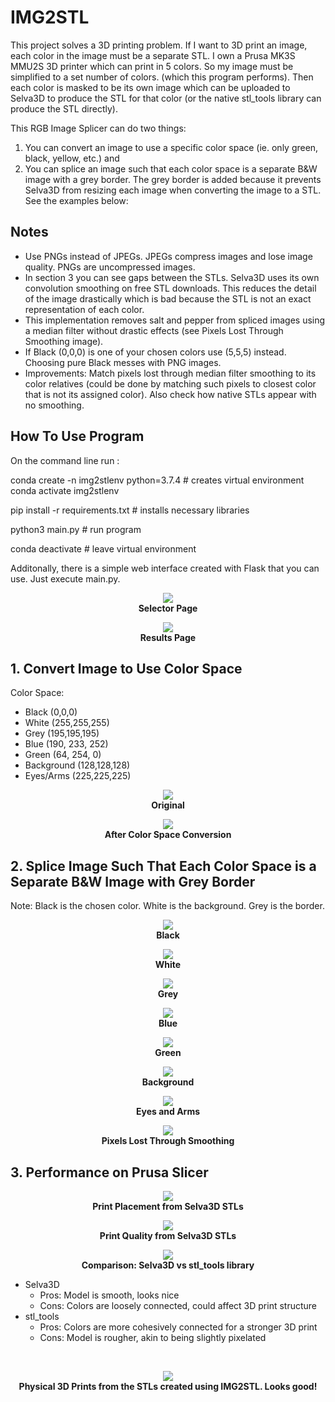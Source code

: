 # IMG2STL

This project solves a 3D printing problem. If I want to 3D print an image, each color in the image must be a separate STL. I own a Prusa MK3S MMU2S 3D printer which can print in 5 colors. So my image must be simplified to a set number of colors. (which this program performs). Then each color is masked to be its own image which can be uploaded to Selva3D to produce the STL for that color (or the native stl_tools library can produce the STL directly).

This RGB Image Splicer can do two things:

1. You can convert an image to use a specific color space (ie. only green, black, yellow, etc.) and 
1. You can splice an image such that each color space is a separate B&W image with a grey border. The grey border is added because it prevents Selva3D from resizing each image when converting the image to a STL. See the examples below:

## Notes
- Use PNGs instead of JPEGs. JPEGs compress images and lose image quality. PNGs are uncompressed images.
- In section 3 you can see gaps between the STLs. Selva3D uses its own convolution smoothing on free STL downloads. This reduces the detail of the image drastically which is bad because the STL is not an exact representation of each color.
- This implementation removes salt and pepper from spliced images using a median filter without drastic effects (see Pixels Lost Through Smoothing image). 
- If Black (0,0,0) is one of your chosen colors use (5,5,5) instead. Choosing pure Black messes with PNG images.
- Improvements: Match pixels lost through median filter smoothing to its color relatives (could be done by matching such pixels to closest color that is not its assigned color). Also check how native STLs appear with no smoothing. 

## How To Use Program

On the command line run :

conda create -n img2stlenv python=3.7.4 # creates virtual environment
conda activate img2stlenv

pip install -r requirements.txt # installs necessary libraries

python3 main.py # run program

conda deactivate # leave virtual environment

Additonally, there is a simple web interface created with Flask that you can use. Just execute main.py.

<p align="center">
  <img src="images/FlaskCSelector.png"><br>
  <b>Selector Page</b><br>
</p>

<p align="center">
  <img src="images/FlaskResults.png"><br>
  <b>Results Page</b><br>
</p>

## 1. Convert Image to Use Color Space

Color Space:
* Black (0,0,0)
* White (255,255,255)
* Grey (195,195,195)
* Blue (190, 233, 252)
* Green (64, 254, 0)
* Background (128,128,128)
* Eyes/Arms (225,225,225)


<p align="center">
  <img src="images/rick_petr.jpg"><br>
  <b>Original</b><br>
</p>

<p align="center">
  <img src="images/simple_rick_petr_colors.png"><br>
  <b>After Color Space Conversion</b><br>
</p>

## 2. Splice Image Such That Each Color Space is a Separate B&W Image with Grey Border
Note: Black is the chosen color. White is the background. Grey is the border.

<p align="center">
  <img src="images/simple_rick_petr_smooth(1of7_Black).png"><br>
  <b>Black</b><br>
</p>

<p align="center">
  <img src="images/simple_rick_petr_smooth(2of7_White).png"><br>
  <b>White</b><br>
</p>

<p align="center">
  <img src="images/simple_rick_petr_smooth(3of7_Grey).png"><br>
  <b>Grey</b><br>
</p>

<p align="center">
  <img src="images/simple_rick_petr_smooth(4of7_Blue).png"><br>
  <b>Blue</b><br>
</p>

<p align="center">
  <img src="images/simple_rick_petr_smooth(5of7_Green).png"><br>
  <b>Green</b><br>
</p>

<p align="center">
  <img src="images/simple_rick_petr_smooth(6of7_BG).png"><br>
  <b>Background</b><br>
</p>

<p align="center">
  <img src="images/simple_rick_petr_smooth(7of7_eyes_arms).png"><br>
  <b>Eyes and Arms</b><br>
</p>

<p align="center">
  <img src="images/smoothing_result.png"><br>
  <b>Pixels Lost Through Smoothing</b><br>
</p>

## 3. Performance on Prusa Slicer

<p align="center">
  <img src="images/prusa_print_placement.png"><br>
  <b>Print Placement from Selva3D STLs</b><br>
</p>

<p align="center">
  <img src="images/prusa_print_quality.png"><br>
  <b>Print Quality from Selva3D STLs</b><br>
</p>

<p align="center">
  <img src="images/selva_vs_native_solution.png"><br>
  <b>Comparison: Selva3D vs stl_tools library</b><br>
</p>

- Selva3D
  - Pros: Model is smooth, looks nice
  - Cons: Colors are loosely connected, could affect 3D print structure
- stl_tools
  - Pros: Colors are more cohesively connected for a stronger 3D print
  - Cons: Model is rougher, akin to being slightly pixelated

<br>
<p align="center">
  <img src="images/Rick3DPrints.JPG"><br>
  <b>Physical 3D Prints from the STLs created using IMG2STL. Looks good!</b><br>
</p>

